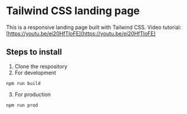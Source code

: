 # Tailwind CSS landing page

This is a responsive landing page built with Tailwind CSS.
Video tutorial: [https://youtu.be/ei20HfTloFE](https://youtu.be/ei20HfTloFE)

## Steps to install

1. Clone the respository
2. For development

```
npm run build
```

3. For production

```
npm run prod
```
